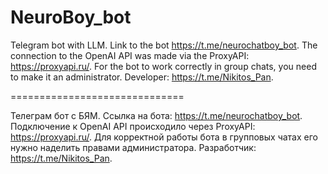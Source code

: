 # NeuroBoy_bot
 Telegram bot with LLM.
 Link to the bot https://t.me/neurochatboy_bot.
 The connection to the OpenAI API was made via the ProxyAPI: https://proxyapi.ru/.
 For the bot to work correctly in group chats, you need to make it an administrator.
 Developer: https://t.me/Nikitos_Pan.

 ==============================

 Телеграм бот с БЯМ.
 Ссылка на бота: https://t.me/neurochatboy_bot.
 Подключение к OpenAI API происходило через ProxyAPI: https://proxyapi.ru/.
 Для корректной работы бота в групповых чатах его нужно наделить правами администратора.
 Разработчик: https://t.me/Nikitos_Pan.